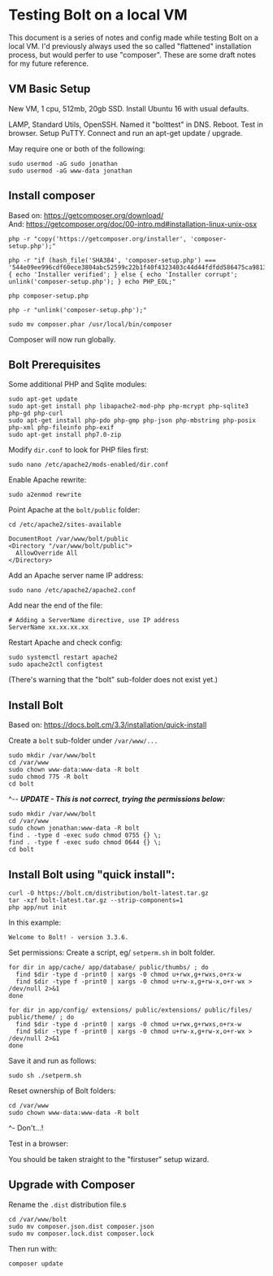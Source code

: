 # Testing Bolt on a local VM

This document is a series of notes and config made while testing Bolt on a local VM. I'd previously always used the so called "flattened" installation process, but would perfer to use "composer". These are some draft notes for my future reference.

## VM Basic Setup

New VM, 1 cpu, 512mb, 20gb SSD. Install Ubuntu 16 with usual defaults.

LAMP, Standard Utils, OpenSSH. Named it "bolttest" in DNS. Reboot. Test in browser. Setup PuTTY. Connect and run an apt-get update / upgrade.

May require one or both of the following:

```
sudo usermod -aG sudo jonathan
sudo usermod -aG www-data jonathan
```

## Install composer

Based on: https://getcomposer.org/download/  
And: https://getcomposer.org/doc/00-intro.md#installation-linux-unix-osx

```
php -r "copy('https://getcomposer.org/installer', 'composer-setup.php');"

php -r "if (hash_file('SHA384', 'composer-setup.php') === '544e09ee996cdf60ece3804abc52599c22b1f40f4323403c44d44fdfdd586475ca9813a858088ffbc1f233e9b180f061') { echo 'Installer verified'; } else { echo 'Installer corrupt'; unlink('composer-setup.php'); } echo PHP_EOL;"

php composer-setup.php

php -r "unlink('composer-setup.php');"

sudo mv composer.phar /usr/local/bin/composer
```

Composer will now run globally.

## Bolt Prerequisites

Some additional PHP and Sqlite modules:

```
sudo apt-get update
sudo apt-get install php libapache2-mod-php php-mcrypt php-sqlite3 php-gd php-curl
sudo apt-get install php-pdo php-gmp php-json php-mbstring php-posix php-xml php-fileinfo php-exif
sudo apt-get install php7.0-zip
```

Modify `dir.conf` to look for PHP files first:

```
sudo nano /etc/apache2/mods-enabled/dir.conf
```

Enable Apache rewrite:

```
sudo a2enmod rewrite
```

Point Apache at the `bolt/public` folder:

```
cd /etc/apache2/sites-available

DocumentRoot /var/www/bolt/public
<Directory "/var/www/bolt/public">
  AllowOverride All
</Directory>
```

Add an Apache server name IP address:

```
sudo nano /etc/apache2/apache2.conf
```

Add near the end of the file:

```
# Adding a ServerName directive, use IP address
ServerName xx.xx.xx.xx
```

Restart Apache and check config:

```
sudo systemctl restart apache2
sudo apache2ctl configtest
```

(There's warning that the "bolt" sub-folder does not exist yet.)

## Install Bolt

Based on: https://docs.bolt.cm/3.3/installation/quick-install

Create a `bolt` sub-folder under `/var/www/...`

```
sudo mkdir /var/www/bolt
cd /var/www
sudo chown www-data:www-data -R bolt
sudo chmod 775 -R bolt
cd bolt
```

^-- ***UPDATE - This is not correct, trying the permissions below:***

```
sudo mkdir /var/www/bolt
cd /var/www
sudo chown jonathan:www-data -R bolt
find . -type d -exec sudo chmod 0755 {} \;
find . -type f -exec sudo chmod 0644 {} \;
cd bolt
```

## Install Bolt using "quick install":

```
curl -O https://bolt.cm/distribution/bolt-latest.tar.gz
tar -xzf bolt-latest.tar.gz --strip-components=1
php app/nut init
```

In this example:

```
Welcome to Bolt! - version 3.3.6.
```

Set permissions:
Create a script, eg/ `setperm.sh` in bolt folder.

```
for dir in app/cache/ app/database/ public/thumbs/ ; do
  find $dir -type d -print0 | xargs -0 chmod u+rwx,g+rwxs,o+rx-w
  find $dir -type f -print0 | xargs -0 chmod u+rw-x,g+rw-x,o+r-wx > /dev/null 2>&1
done

for dir in app/config/ extensions/ public/extensions/ public/files/ public/theme/ ; do
  find $dir -type d -print0 | xargs -0 chmod u+rwx,g+rwxs,o+rx-w
  find $dir -type f -print0 | xargs -0 chmod u+rw-x,g+rw-x,o+r-wx > /dev/null 2>&1
done
```

Save it and run as follows:

```
sudo sh ./setperm.sh
```

Reset ownership of Bolt folders:

```
cd /var/www
sudo chown www-data:www-data -R bolt
```

^- Don't...!

Test in a browser:

You should be taken straight to the "firstuser" setup wizard.

## Upgrade with Composer

Rename the `.dist` distribution file.s

```
cd /var/www/bolt
sudo mv composer.json.dist composer.json
sudo mv composer.lock.dist composer.lock
```

Then run with:

```
composer update
```
